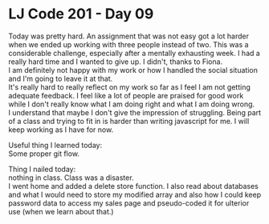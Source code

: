 # LJ Code 201 - Day 09  

Today was pretty hard. An assignment that was not easy got a lot harder when we ended up working with three people instead of two. This was a considerable challenge, especially after a mentally exhausting week. I had a really hard time and I wanted to give up. I didn't, thanks to Fiona.  
I am definitely not happy with my work or how I handled the social situation and I'm going to leave it at that.  
It's really hard to really reflect on my work so far as I feel I am not getting adequate feedback. I feel like a lot of people are praised for good work while I don't really know what I am doing right and what I am doing wrong.  
I understand that maybe I don't give the impression of struggling. Being part of a class and trying to fit in is harder than writing javascript for me.
I will keep working as I have for now.  

Useful thing I learned today:  
Some proper git flow.  

Thing I nailed today:  
nothing in class. Class was a disaster.  
I went home and added a delete store function. I also read about databases and what I would need to store my modified array and also how I could keep password data to access my sales page and pseudo-coded it for ulterior use (when we learn about that.)  
